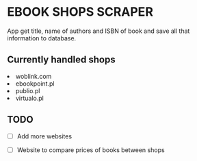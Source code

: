 # EBOOK SHOPS SCRAPER
App get title, name of authors and ISBN of book and save all that information to database.
## Currently handled shops
<li>woblink.com</li>
<li>ebookpoint.pl</li>
<li>publio.pl</li>
<li>virtualo.pl</li>

## TODO
- [ ] Add more websites 
- [ ] Website to compare prices of books between shops 


